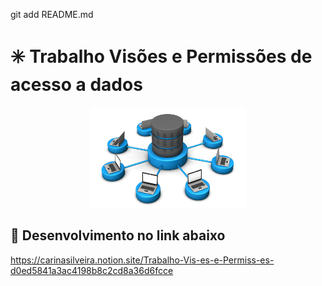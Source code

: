 git add README.md

# ✳️ Trabalho Visões e Permissões de acesso a dados

<div align="center">
<img width="250px" title="logo-database" src="./img/database.png"/>
</div>

## 📌 Desenvolvimento no link abaixo

https://carinasilveira.notion.site/Trabalho-Vis-es-e-Permiss-es-d0ed5841a3ac4198b8c2cd8a36d6fcce
